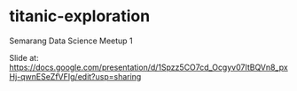 # titanic-exploration
Semarang Data Science Meetup 1

Slide at: https://docs.google.com/presentation/d/1Spzz5CO7cd_Ocgyv07ItBQVn8_pxHj-qwnESeZfVFIg/edit?usp=sharing
